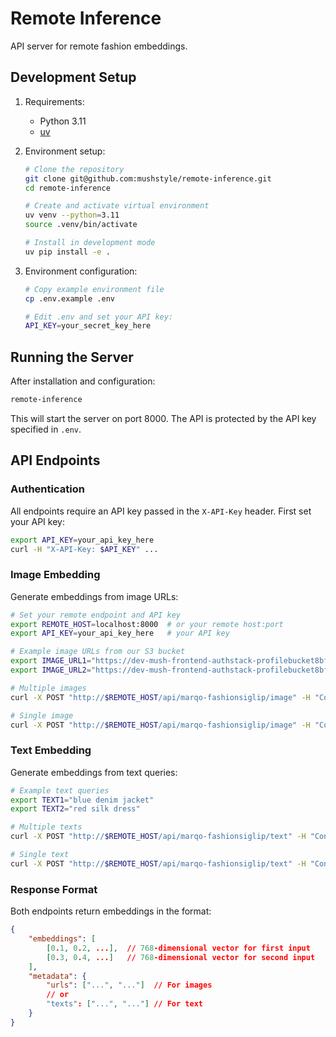 # Remote Inference

API server for remote fashion embeddings.

## Development Setup

1. Requirements:
   - Python 3.11
   - [uv](https://github.com/astral-sh/uv)

2. Environment setup:
   ```bash
   # Clone the repository
   git clone git@github.com:mushstyle/remote-inference.git
   cd remote-inference

   # Create and activate virtual environment
   uv venv --python=3.11
   source .venv/bin/activate

   # Install in development mode
   uv pip install -e .
   ```

3. Environment configuration:
   ```bash
   # Copy example environment file
   cp .env.example .env

   # Edit .env and set your API key:
   API_KEY=your_secret_key_here
   ```

## Running the Server

After installation and configuration:
```bash
remote-inference
```

This will start the server on port 8000. The API is protected by the API key specified in `.env`.

## API Endpoints

### Authentication

All endpoints require an API key passed in the `X-API-Key` header. First set your API key:
```bash
export API_KEY=your_api_key_here
curl -H "X-API-Key: $API_KEY" ...
```

### Image Embedding

Generate embeddings from image URLs:
```bash
# Set your remote endpoint and API key
export REMOTE_HOST=localhost:8000  # or your remote host:port
export API_KEY=your_api_key_here   # your API key

# Example image URLs from our S3 bucket
export IMAGE_URL1="https://dev-mush-frontend-authstack-profilebucket8bf528d8-osju5g4in0xb.s3.eu-central-1.amazonaws.com/d7dba2b1-3bb2-49af-b142-71a9ad7457ae.png"
export IMAGE_URL2="https://dev-mush-frontend-authstack-profilebucket8bf528d8-osju5g4in0xb.s3.eu-central-1.amazonaws.com/fb00bcea-964c-43e4-9e3b-09e4ccf845fa.png"

# Multiple images
curl -X POST "http://$REMOTE_HOST/api/marqo-fashionsiglip/image" -H "Content-Type: application/json" -H "X-API-Key: $API_KEY" -d "{\"image_urls\":[\"$IMAGE_URL1\",\"$IMAGE_URL2\"]}"

# Single image
curl -X POST "http://$REMOTE_HOST/api/marqo-fashionsiglip/image" -H "Content-Type: application/json" -H "X-API-Key: $API_KEY" -d "{\"image_urls\":[\"$IMAGE_URL1\"]}"
```

### Text Embedding

Generate embeddings from text queries:
```bash
# Example text queries
export TEXT1="blue denim jacket"
export TEXT2="red silk dress"

# Multiple texts
curl -X POST "http://$REMOTE_HOST/api/marqo-fashionsiglip/text" -H "Content-Type: application/json" -H "X-API-Key: $API_KEY" -d "{\"texts\":[\"$TEXT1\",\"$TEXT2\"]}"

# Single text
curl -X POST "http://$REMOTE_HOST/api/marqo-fashionsiglip/text" -H "Content-Type: application/json" -H "X-API-Key: $API_KEY" -d "{\"texts\":[\"$TEXT1\"]}"
```

### Response Format

Both endpoints return embeddings in the format:
```json
{
    "embeddings": [
        [0.1, 0.2, ...],  // 768-dimensional vector for first input
        [0.3, 0.4, ...]   // 768-dimensional vector for second input
    ],
    "metadata": {
        "urls": ["...", "..."]  // For images
        // or
        "texts": ["...", "..."] // For text
    }
}
```